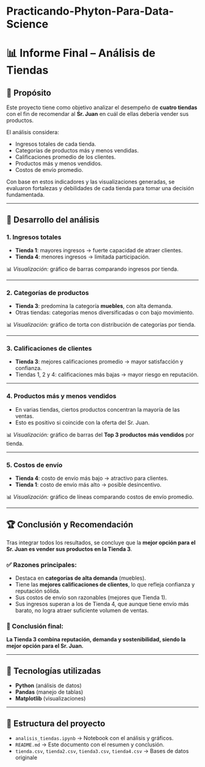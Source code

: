 # Practicando-Phyton-Para-Data-Science

# 📊 Informe Final – Análisis de Tiendas

## 📌 Propósito
Este proyecto tiene como objetivo analizar el desempeño de **cuatro tiendas** con el fin de recomendar al **Sr. Juan** en cuál de ellas debería vender sus productos.  

El análisis considera:  
- Ingresos totales de cada tienda.  
- Categorías de productos más y menos vendidas.  
- Calificaciones promedio de los clientes.  
- Productos más y menos vendidos.  
- Costos de envío promedio.  

Con base en estos indicadores y las visualizaciones generadas, se evaluaron fortalezas y debilidades de cada tienda para tomar una decisión fundamentada.

---

## 🔎 Desarrollo del análisis

### 1. Ingresos totales
- **Tienda 1**: mayores ingresos → fuerte capacidad de atraer clientes.  
- **Tienda 4**: menores ingresos → limitada participación.  

📊 *Visualización:* gráfico de barras comparando ingresos por tienda.  

---

### 2. Categorías de productos
- **Tienda 3**: predomina la categoría **muebles**, con alta demanda.  
- Otras tiendas: categorías menos diversificadas o con bajo movimiento.  

📊 *Visualización:* gráfico de torta con distribución de categorías por tienda.  

---

### 3. Calificaciones de clientes
- **Tienda 3**: mejores calificaciones promedio → mayor satisfacción y confianza.  
- Tiendas 1, 2 y 4: calificaciones más bajas → mayor riesgo en reputación.  

---

### 4. Productos más y menos vendidos
- En varias tiendas, ciertos productos concentran la mayoría de las ventas.  
- Esto es positivo si coincide con la oferta del Sr. Juan.  

📊 *Visualización:* gráfico de barras del **Top 3 productos más vendidos** por tienda.  

---

### 5. Costos de envío
- **Tienda 4**: costo de envío más bajo → atractivo para clientes.  
- **Tienda 1**: costo de envío más alto → posible desincentivo.  

📊 *Visualización:* gráfico de líneas comparando costos de envío promedio.  

---

## 🏆 Conclusión y Recomendación
Tras integrar todos los resultados, se concluye que la **mejor opción para el Sr. Juan es vender sus productos en la Tienda 3**.  

### ✅ Razones principales:
- Destaca en **categorías de alta demanda** (muebles).  
- Tiene las **mejores calificaciones de clientes**, lo que refleja confianza y reputación sólida.  
- Sus costos de envío son razonables (mejores que Tienda 1).  
- Sus ingresos superan a los de Tienda 4, que aunque tiene envío más barato, no logra atraer suficiente volumen de ventas.  

### 📌 Conclusión final:
**La Tienda 3 combina reputación, demanda y sostenibilidad, siendo la mejor opción para el Sr. Juan.**

---

## 🚀 Tecnologías utilizadas
- **Python** (análisis de datos)  
- **Pandas** (manejo de tablas)  
- **Matplotlib** (visualizaciones)  

---

## 📂 Estructura del proyecto
- `analisis_tiendas.ipynb` → Notebook con el análisis y gráficos.  
- `README.md` → Este documento con el resumen y conclusión.  
- `tienda.csv`, `tienda2.csv`, `tienda3.csv`, `tienda4.csv` → Bases de datos originale
